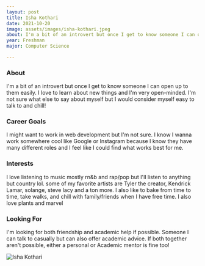 ```yaml
---
layout: post
title: Isha Kothari  
date: 2021-10-20
image: assets/images/isha-kothari.jpeg
about: I'm a bit of an introvert but once I get to know someone I can open up to them easily. I love to learn about new things and I'm very open-minded. I'm not sure what else to say about myself but I would consider myself easy to talk to and chill! 
year: Freshman
major: Computer Science 

---
```


### About

I'm a bit of an introvert but once I get to know someone I can open up to them easily. I love to learn about new things and I'm very open-minded. I'm not sure what else to say about myself but I would consider myself easy to talk to and chill! 

### Career Goals

I might want to work in web development but I'm not sure. I know I wanna work somewhere cool like Google or Instagram because I know they have many different roles and I feel like I could find what works best for me.

### Interests

I love listening to music mostly rn&b and rap/pop but I'll listen to anything but country  lol. some of my favorite artists are Tyler the creator, Kendrick Lamar, solange, steve lacy and a ton more. I also like to bake from time to time, take walks, and chill with family/friends when I have free time. I also love plants and marvel 

### Looking For

I'm looking for both friendship and academic help if possible. Someone I can talk to casually but can also offer academic advice. If both together aren't possible, either a personal or Academic  mentor is fine too! 

<div class="text-center my-5">
    <img src="https://sase-drexel.github.io/mentorship-2021/assets/images/isha-kothari.jpeg" alt="Isha Kothari " class="rounded post-img" />
</div>
